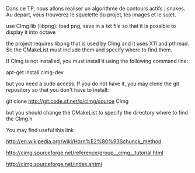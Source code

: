 Dans ce TP, nous allons realiser un algorithme de contours actifs : snakes. Au depart, vous trouverez le squelette du projet, les images et le sujet.

use CImg lib (libpng): load png, save in a txt file so that it is possible to display it into octave


the project requires libpng that is used by CImg and it uses X11 and pthread.
So the CMakeList must include them and specify where to find them.

If CImg is not installed, you must install it using the following command line:

apt-get install cimg-dev

but you need a sudo access. If you do not have it, you may clone the git repository so that you don't have to install:

git clone http://git.code.sf.net/p/cimg/source CImg

but you should change the CMakeList to specify the directory where to find the CImg.h



You may find useful this link

http://en.wikipedia.org/wiki/Horn%E2%80%93Schunck_method

http://cimg.sourceforge.net/reference/group__cimg__tutorial.html

http://cimg.sourceforge.net/index.shtml



